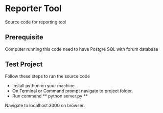 # Reporter Tool
Source code for reporting tool

## Prerequisite
Computer running this code need to have Postgre SQL with forum database

## Test Project

Follow these steps to run the source code

* Install python on your machine. 
* On Terminal or Command prompt navigate to project folder.
* Run command ** python server.py ** 

Navigate to localhost:3000 on browser.





